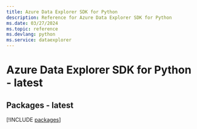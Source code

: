 ```yaml
---
title: Azure Data Explorer SDK for Python
description: Reference for Azure Data Explorer SDK for Python
ms.date: 03/27/2024
ms.topic: reference
ms.devlang: python
ms.service: dataexplorer
---
```

# Azure Data Explorer SDK for Python - latest
## Packages - latest
[!INCLUDE [packages](data-explorer-index.md)]